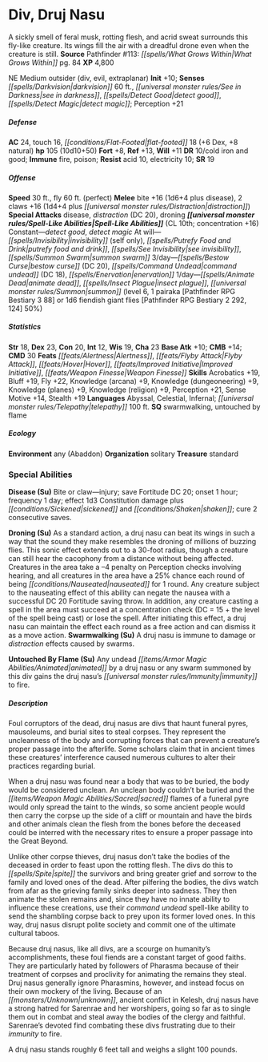 ﻿---
cssclass: [monsters]
title1: Div, Druj Nasu
desc_short: A sickly smell of feral musk, rotting flesh, and acrid sweat surrounds
  this fly-like creature. Its wings fill the air with a dreadful drone even when the
  creature is still.
title2: Druj Nasu
CR: 8
sources:
- name: 'Pathfinder #113: What Grows Within'
  page: 84
  link: http://paizo.com/products/btpy9qcl?Pathfinder-Adventure-Path-113-What-Grows-Within
XP: 4800
alignment: NE
size: Medium
type: outsider
subtypes:
- div
- evil
- extraplanar
initiative:
  bonus: 10
senses:
  darkvision: 60
  see in darkness: true
  detect good: true
  detect magic: true
AC:
  AC: 24
  touch: 16
  flat_footed: 18
  components:
    dex: 6
    natural: 8
HP:
  HP: 105
  long: 10d10+50
saves:
  fort: 8
  ref: 13
  will: 11
DR:
- amount: 10
  weakness: cold iron and good
immunities:
- fire
- poison
resistances:
  acid: 10
  electricity: 10
SR: 19
speeds:
  base: 30
  fly: 60
  fly_maneuverability: perfect
attacks:
  melee:
  - - text: bite +16 (1d6+4 plus disease)
      entries:
      - - damage: 1d6+4
        - effect: disease
      attack: bite
      bonus:
      - 16
    - text: 2 claws +16 (1d4+4 plus distraction)
      entries:
      - - damage: 1d4+4
        - effect: distraction
      count: 2
      attack: claws
      bonus:
      - 16
  special:
  - disease
  - distraction (DC 20)
  - droning
spell_like_abilities:
  entries:
  - name: detect good
    source: default
    freq: Constant
  - name: detect magic
    source: default
    freq: Constant
  - name: invisibility
    source: default
    freq: At will
    other: self only
  - name: putrefy food and drink
    source: default
    freq: At will
  - name: see invisibility
    source: default
    freq: At will
  - name: summon swarm
    source: default
    freq: At will
  - name: bestow curse
    source: default
    freq: 3/day
    DC: 20
  - name: command undead
    source: default
    freq: 3/day
    DC: 18
  - name: enervation
    source: default
    freq: 3/day
  - name: animate dead
    source: default
    freq: 1/day
  - name: insect plague
    source: default
    freq: 1/day
  - name: summon
    source: default
    freq: 1/day
    level: 6
    summons:
    - name: pairaka [Pathfinder RPG Bestiary 3 88]
      amount: 1
    - name: fiendish giant flies [Pathfinder RPG Bestiary 2 292, 124]
      amount: 1d6
      chance: 50%
  sources:
  - name: default
    CL: 10
    concentration: 16
ability_scores:
  STR: 18
  DEX: 23
  CON: 20
  INT: 12
  WIS: 19
  CHA: 23
BAB: 10
CMB: 14
CMD: 30
feats:
- name: Alertness
- name: Flyby Attack
- name: Hover
- name: Improved Initiative
- name: Weapon Finesse
skills:
  Acrobatics: 19
  Bluff: 19
  Fly: 22
  Knowledge (arcana): 9
  Knowledge (dungeoneering): 9
  Knowledge (planes): 9
  Knowledge (religion): 9
  Perception: 21
  Sense Motive: 14
  Stealth: 19
languages:
- Abyssal
- Celestial
- Infernal
- telepathy 100 ft.
special_qualities:
- swarmwalking
- untouched by flame
ecology:
  environment: any (Abaddon)
  organization: solitary
  treasure_type: standard
special_abilities:
  Disease (Su): Bite or claw-injury; save Fortitude DC 20; onset 1 hour; frequency
    1 day; effect 1d3 Constitution damage plus sickened and shaken; cure 2 consecutive
    saves.
  Droning (Su): As a standard action, a druj nasu can beat its wings in such a way
    that the sound they make resembles the droning of millions of buzzing flies. This
    sonic effect extends out to a 30-foot radius, though a creature can still hear
    the cacophony from a distance without being affected. Creatures in the area take
    a -4 penalty on Perception checks involving hearing, and all creatures in the
    area have a 25% chance each round of being nauseated for 1 round. Any creature
    subject to the nauseating effect of this ability can negate the nausea with a
    successful DC 20 Fortitude saving throw. In addition, any creature casting a spell
    in the area must succeed at a concentration check (DC = 15 + the level of the
    spell being cast) or lose the spell. After initiating this effect, a druj nasu
    can maintain the effect each round as a free action and can dismiss it as a move
    action.
  Swarmwalking (Su): A druj nasu is immune to damage or distraction effects caused
    by swarms.
  Untouched By Flame (Su): Any undead animated by a druj nasu or any swarm summoned
    by this div gains the druj nasu's immunity to fire.
desc_long: |-
  Foul corruptors of the dead, druj nasus are divs that haunt funeral pyres, mausoleums, and burial sites to steal corpses. They represent the uncleanness of the body and corrupting forces that can prevent a creature's proper passage into the afterlife. Some scholars claim that in ancient times these creatures' interference caused numerous cultures to alter their practices regarding burial.

  When a druj nasu was found near a body that was to be buried, the body would be considered unclean. An unclean body couldn't be buried and the sacred flames of a funeral pyre would only spread the taint to the winds, so some ancient people would then carry the corpse up the side of a cliff or mountain and have the birds and other animals clean the flesh from the bones before the deceased could be interred with the necessary rites to ensure a proper passage into the Great Beyond.

  Unlike other corpse thieves, druj nasus don't take the bodies of the deceased in order to feast upon the rotting flesh. The divs do this to spite the survivors and bring greater grief and sorrow to the family and loved ones of the dead. After pilfering the bodies, the divs watch from afar as the grieving family sinks deeper into sadness. They then animate the stolen remains and, since they have no innate ability to influence these creations, use their command undead spell-like ability to send the shambling corpse back to prey upon its former loved ones. In this way, druj nasus disrupt polite society and commit one of the ultimate cultural taboos.

  Because druj nasus, like all divs, are a scourge on humanity's accomplishments, these foul fiends are a constant target of good faiths. They are particularly hated by followers of Pharasma because of their treatment of corpses and proclivity for animating the remains they steal. Druj nasus generally ignore Pharasmins, however, and instead focus on their own mockery of the living. Because of an unknown, ancient conflict in Kelesh, druj nasus have a strong hatred for Sarenrae and her worshipers, going so far as to single them out in combat and steal away the bodies of the clergy and faithful. Sarenrae's devoted find combating these divs frustrating due to their immunity to fire.

  A druj nasu stands roughly 6 feet tall and weighs a slight 100 pounds.

---

# Div, Druj Nasu
A sickly smell of feral musk, rotting flesh, and acrid sweat surrounds this fly-like creature. Its wings fill the air with a dreadful drone even when the creature is still.
**Source** Pathfinder #113: _[[spells/What Grows Within|What Grows Within]]_ pg. 84
**XP** 4,800

NE Medium outsider (div, evil, extraplanar)
**Init** +10; **Senses** _[[spells/Darkvision|darkvision]]_ 60 ft., _[[universal monster rules/See in Darkness|see in darkness]]_, _[[spells/Detect Good|detect good]]_, _[[spells/Detect Magic|detect magic]]_; Perception +21

##### Defense

**AC** 24, touch 16, _[[conditions/Flat-Footed|flat-footed]]_ 18 (+6 Dex, +8 natural)
**hp** 105 (10d10+50)
**Fort** +8, **Ref** +13, **Will** +11
**DR** 10/cold iron and good; **Immune** fire, poison; **Resist** acid 10, electricity 10; **SR** 19

##### Offense
**Speed** 30 ft., fly 60 ft. (perfect)
**Melee** bite +16 (1d6+4 plus disease), 2 claws +16 (1d4+4 plus _[[universal monster rules/Distraction|distraction]]_)
**Special Attacks** disease, _distraction_ (DC 20), droning
**_[[universal monster rules/Spell-Like Abilities|Spell-Like Abilities]]_** (CL 10th; concentration +16)
Constant—_detect good_, _detect magic_
At will—_[[spells/Invisibility|invisibility]]_ (self only), _[[spells/Putrefy Food and Drink|putrefy food and drink]]_, _[[spells/See Invisibility|see invisibility]]_, _[[spells/Summon Swarm|summon swarm]]_
3/day—_[[spells/Bestow Curse|bestow curse]]_ (DC 20), _[[spells/Command Undead|command undead]]_ (DC 18), _[[spells/Enervation|enervation]]_
1/day—_[[spells/Animate Dead|animate dead]]_, _[[spells/Insect Plague|insect plague]]_, _[[universal monster rules/Summon|summon]]_ (level 6, 1 pairaka [Pathfinder RPG Bestiary 3 88] or 1d6 fiendish giant flies [Pathfinder RPG Bestiary 2 292, 124] 50%)

##### Statistics
**Str** 18, **Dex** 23, **Con** 20, **Int** 12, **Wis** 19, **Cha** 23
**Base Atk** +10; **CMB** +14; **CMD** 30
**Feats** _[[feats/Alertness|Alertness]]_, _[[feats/Flyby Attack|Flyby Attack]]_, _[[feats/Hover|Hover]]_, _[[feats/Improved Initiative|Improved Initiative]]_, _[[feats/Weapon Finesse|Weapon Finesse]]_
**Skills** Acrobatics +19, Bluff +19, Fly +22, Knowledge (arcana) +9, Knowledge (dungeoneering) +9, Knowledge (planes) +9, Knowledge (religion) +9, Perception +21, Sense Motive +14, Stealth +19
**Languages** Abyssal, Celestial, Infernal; _[[universal monster rules/Telepathy|telepathy]]_ 100 ft.
**SQ** swarmwalking, untouched by flame

##### Ecology

**Environment** any (Abaddon)
**Organization** solitary
**Treasure** standard

### Special Abilities

**Disease (Su)** Bite or claw—injury; save Fortitude DC 20; onset 1 hour; frequency 1 day; effect 1d3 Constitution damage plus _[[conditions/Sickened|sickened]]_ and _[[conditions/Shaken|shaken]]_; cure 2 consecutive saves.

**Droning (Su)** As a standard action, a druj nasu can beat its wings in such a way that the sound they make resembles the droning of millions of buzzing flies. This sonic effect extends out to a 30-foot radius, though a creature can still hear the cacophony from a distance without being affected. Creatures in the area take a –4 penalty on Perception checks involving hearing, and all creatures in the area have a 25% chance each round of being _[[conditions/Nauseated|nauseated]]_ for 1 round. Any creature subject to the nauseating effect of this ability can negate the nausea with a successful DC 20 Fortitude saving throw. In addition, any creature casting a spell in the area must succeed at a concentration check (DC = 15 + the level of the spell being cast) or lose the spell. After initiating this effect, a druj nasu can maintain the effect each round as a free action and can dismiss it as a move action.
**Swarmwalking (Su)** A druj nasu is immune to damage or _distraction_ effects caused by swarms.

**Untouched By Flame (Su)** Any undead _[[items/Armor Magic Abilities/Animated|animated]]_ by a druj nasu or any swarm summoned by this div gains the druj nasu’s _[[universal monster rules/Immunity|immunity]]_ to fire.

##### Description

Foul corruptors of the dead, druj nasus are divs that haunt funeral pyres, mausoleums, and burial sites to steal corpses. They represent the uncleanness of the body and corrupting forces that can prevent a creature’s proper passage into the afterlife. Some scholars claim that in ancient times these creatures’ interference caused numerous cultures to alter their practices regarding burial.

When a druj nasu was found near a body that was to be buried, the body would be considered unclean. An unclean body couldn’t be buried and the _[[items/Weapon Magic Abilities/Sacred|sacred]]_ flames of a funeral pyre would only spread the taint to the winds, so some ancient people would then carry the corpse up the side of a cliff or mountain and have the birds and other animals clean the flesh from the bones before the deceased could be interred with the necessary rites to ensure a proper passage into the Great Beyond.

Unlike other corpse thieves, druj nasus don’t take the bodies of the deceased in order to feast upon the rotting flesh. The divs do this to _[[spells/Spite|spite]]_ the survivors and bring greater grief and sorrow to the family and loved ones of the dead. After pilfering the bodies, the divs watch from afar as the grieving family sinks deeper into sadness. They then animate the stolen remains and, since they have no innate ability to influence these creations, use their _command undead_ spell-like ability to send the shambling corpse back to prey upon its former loved ones. In this way, druj nasus disrupt polite society and commit one of the ultimate cultural taboos.

Because druj nasus, like all divs, are a scourge on humanity’s accomplishments, these foul fiends are a constant target of good faiths. They are particularly hated by followers of Pharasma because of their treatment of corpses and proclivity for animating the remains they steal. Druj nasus generally ignore Pharasmins, however, and instead focus on their own mockery of the living. Because of an _[[monsters/Unknown|unknown]]_, ancient conflict in Kelesh, druj nasus have a strong hatred for Sarenrae and her worshipers, going so far as to single them out in combat and steal away the bodies of the clergy and faithful. Sarenrae’s devoted find combating these divs frustrating due to their _immunity_ to fire.

A druj nasu stands roughly 6 feet tall and weighs a slight 100 pounds.